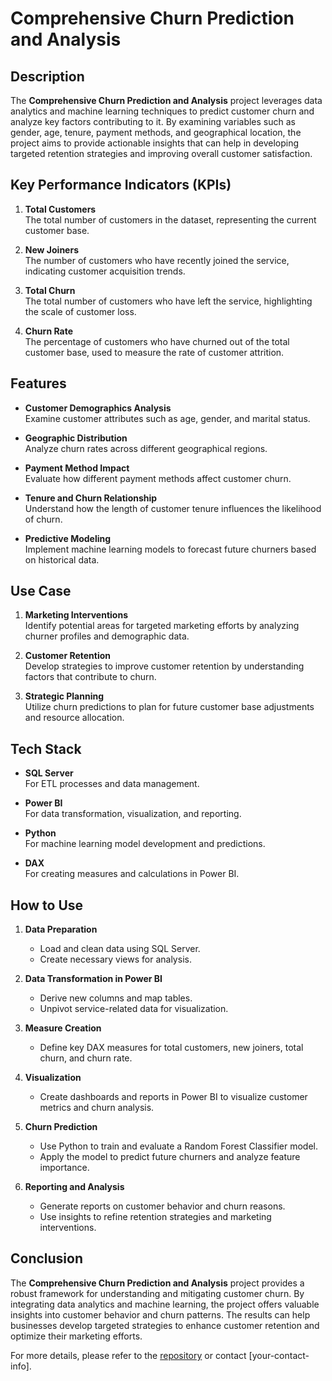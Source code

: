 # Comprehensive Churn Prediction and Analysis

## Description

The **Comprehensive Churn Prediction and Analysis** project leverages data analytics and machine learning techniques to predict customer churn and analyze key factors contributing to it. By examining variables such as gender, age, tenure, payment methods, and geographical location, the project aims to provide actionable insights that can help in developing targeted retention strategies and improving overall customer satisfaction.

## Key Performance Indicators (KPIs)

1. **Total Customers**  
   The total number of customers in the dataset, representing the current customer base.

2. **New Joiners**  
   The number of customers who have recently joined the service, indicating customer acquisition trends.

3. **Total Churn**  
   The total number of customers who have left the service, highlighting the scale of customer loss.

4. **Churn Rate**  
   The percentage of customers who have churned out of the total customer base, used to measure the rate of customer attrition.

## Features

- **Customer Demographics Analysis**  
  Examine customer attributes such as age, gender, and marital status.

- **Geographic Distribution**  
  Analyze churn rates across different geographical regions.

- **Payment Method Impact**  
  Evaluate how different payment methods affect customer churn.

- **Tenure and Churn Relationship**  
  Understand how the length of customer tenure influences the likelihood of churn.

- **Predictive Modeling**  
  Implement machine learning models to forecast future churners based on historical data.

## Use Case

1. **Marketing Interventions**  
   Identify potential areas for targeted marketing efforts by analyzing churner profiles and demographic data.

2. **Customer Retention**  
   Develop strategies to improve customer retention by understanding factors that contribute to churn.

3. **Strategic Planning**  
   Utilize churn predictions to plan for future customer base adjustments and resource allocation.

## Tech Stack

- **SQL Server**  
  For ETL processes and data management.

- **Power BI**  
  For data transformation, visualization, and reporting.

- **Python**  
  For machine learning model development and predictions.

- **DAX**  
  For creating measures and calculations in Power BI.

## How to Use

1. **Data Preparation**
   - Load and clean data using SQL Server.
   - Create necessary views for analysis.

2. **Data Transformation in Power BI**
   - Derive new columns and map tables.
   - Unpivot service-related data for visualization.

3. **Measure Creation**
   - Define key DAX measures for total customers, new joiners, total churn, and churn rate.

4. **Visualization**
   - Create dashboards and reports in Power BI to visualize customer metrics and churn analysis.

5. **Churn Prediction**
   - Use Python to train and evaluate a Random Forest Classifier model.
   - Apply the model to predict future churners and analyze feature importance.

6. **Reporting and Analysis**
   - Generate reports on customer behavior and churn reasons.
   - Use insights to refine retention strategies and marketing interventions.

## Conclusion

The **Comprehensive Churn Prediction and Analysis** project provides a robust framework for understanding and mitigating customer churn. By integrating data analytics and machine learning, the project offers valuable insights into customer behavior and churn patterns. The results can help businesses develop targeted strategies to enhance customer retention and optimize their marketing efforts.

For more details, please refer to the [repository](link-to-repository) or contact [your-contact-info].

